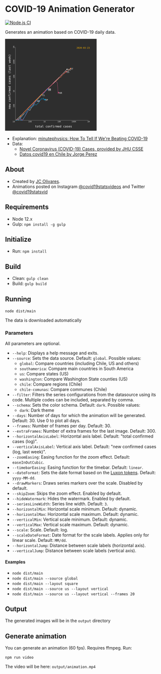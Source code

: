 # COVID-19 Animation Generator

[![Node.js CI](https://github.com/juancri/covid19-animation-generator/workflows/Node.js%20CI/badge.svg)](https://github.com/juancri/covid19-animation-generator/actions)

Generates an animation based on COVID-19 daily data.

![Sample](sample.gif)

- Explanation: [minutephysics: How To Tell If We're Beating COVID-19](https://www.youtube.com/watch?v=54XLXg4fYsc)
- Data:
  - [Novel Coronavirus (COVID-19) Cases, provided by JHU CSSE](https://github.com/CSSEGISandData/COVID-19)
  - [Datos covid19 en Chile by Jorge Perez](https://github.com/jorgeperezrojas/covid19-data)

## About

- Created by [JC Olivares](https://twitter.com/juancriolivares).
- Animations posted on Instagram [@covid19statsvideos](https://instagram.com/covid19statsvideos) and Twitter [@covid19statsvid](https://twitter.com/covid19statsvid)

## Requirements

- Node 12.x
- Gulp: ```npm install -g gulp```

## Initialize

- Run: ```npm install```

## Build

- Clean: ```gulp clean```
- Build: ```gulp build```

## Running

```node dist/main```

The data is downloaded automatically

### Parameters

All parameters are optional.

- ```--help```: Displays a help message and exits.
- ```--source```: Sets the data source. Default: ```global```. Possible values:
  - ```global```: Compare countries (including Chile, US and others)
  - ```southamerica```: Compare main countries in South America
  - ```us```: Compare states (US)
  - ```washington```: Compare Washington State counties (US)
  - ```chile```: Compare regions (Chile)
  - ```chile-comunas```: Compare communes (Chile)
- ```--filter```: Filters the series configurations from the datasource using its code. Multiple codes can be included, separated by comma.
- ```--schema```: Sets the color schema. Default: ```dark```. Possible values:
  - ```dark```: Dark theme
- ```--days```: Number of days for which the animation will be generated. Default: 30. Use 0 to plot all days.
- ```--frames```: Number of frames per day. Default: 30.
- ```--extraFrames```: Number of extra frames for the last image. Default: 300.
- ```--horizontalAxisLabel```: Horizontal axis label. Default: "total confirmed cases (log)".
- ```--verticalAxisLabel```: Vertical axis label. Default: "new confirmed cases (log, last week)".
- ```--zoomEasing```: Easing function for the zoom effect. Default: ```easeInOutCubic```.
- ```--timebarEasing```: Easing function for the timebar. Default: ```linear```.
- ```--dateFormat```: Sets the date format based on the [Luxon tokens](https://moment.github.io/luxon/docs/manual/formatting.html#table-of-tokens). Default: ```yyyy-MM-dd```.
- ```--drawMarkers```: Draws series markers over the scale. Disabled by default.
- ```--skipZoom```: Skips the zoom effect. Enabled by default.
- ```--hideWatermark```: Hides the watermark. Enabled by default.
- ```--seriesLineWidth```: Series line width. Default: ```3```.
- ```--horizontalMin```: Horizontal scale minimum. Default: dynamic.
- ```--horizontalMax```: Horizontal scale maximum. Default: dynamic.
- ```--verticalMin```: Vertical scale minimum. Default: dynamic.
- ```--verticalMax```: Vertical scale maximum. Default: dynamic.
- ```--scale```: Scale. Default: log.
- ```--scaleDateFormat```: Date format for the scale labels. Applies only for linear scale. Default: ```MM/dd```.
- ```--horizontalJump```: Distance between scale labels (horizontal axis).
- ```--verticalJump```: Distance between scale labels (vertical axis).

#### Examples

- ```node dist/main```
- ```node dist/main --source global```
- ```node dist/main --layout square```
- ```node dist/main --source us --layout vertical```
- ```node dist/main --source us --layout vertical --frames 20```

## Output

The generated images will be in the ```output``` directory

## Generate animation

You can generate an animation (60 fps). Requires ffmpeg. Run:

```
npm run video
```

The video will be here: ```output/animation.mp4```
